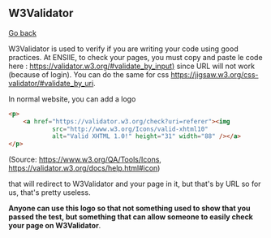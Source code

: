 ## W3Validator

[Go back](..)

W3Validator is used to verify if you are writing your code using good practices.
At ENSIIE, to check your pages, you must copy and paste le code here :
<https://validator.w3.org/#validate_by_input)> since URL will not work (because
of login). You can do the same for css <https://jigsaw.w3.org/css-validator/#validate_by_uri>.

In normal website, you can add a logo

```html
<p>
    <a href="https://validator.w3.org/check?uri=referer"><img
            src="http://www.w3.org/Icons/valid-xhtml10"
            alt="Valid XHTML 1.0!" height="31" width="88" /></a>
</p>
```

(Source: <https://www.w3.org/QA/Tools/Icons>, <https://validator.w3.org/docs/help.html#icon>)

that will redirect to W3Validator and your page in it, but that's by URL so
for us, that's pretty useless.

**Anyone can use this logo so that not something used to show that you passed
the test, but something that can allow someone to easily check your page
on W3Validator**.
